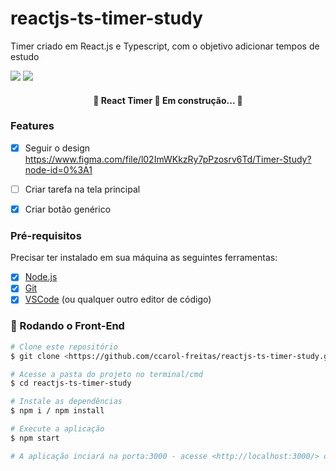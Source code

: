 # reactjs-ts-timer-study
<p>Timer criado em React.js e Typescript, com o objetivo adicionar tempos de estudo </p>

<div>
	<img src="https://img.shields.io/badge/React-20232A?style=for-the-badge&logo=react&logoColor=61DAFB" />
	<img src="https://img.shields.io/badge/TypeScript-007ACC?style=for-the-badge&logo=typescript&logoColor=white" />
</div>

<h4 align="center"> 
	🚧  React Timer 🚀 Em construção...  🚧
</h4>


### Features

- [x] Seguir o design https://www.figma.com/file/l02ImWKkzRy7pPzosrv6Td/Timer-Study?node-id=0%3A1
- [ ] Criar tarefa na tela principal
- [X] Criar botão genérico


### Pré-requisitos
<p>Precisar ter instalado em sua máquina as seguintes ferramentas:</p>

- [x] [Node.js](https://nodejs.org/en/)
- [x] [Git](https://git-scm.com)
- [x] [VSCode](https://code.visualstudio.com/) (ou qualquer outro editor de código)

### 🎲 Rodando o Front-End

```bash
# Clone este repositório
$ git clone <https://github.com/ccarol-freitas/reactjs-ts-timer-study.git>

# Acesse a pasta do projeto no terminal/cmd
$ cd reactjs-ts-timer-study

# Instale as dependências
$ npm i / npm install

# Execute a aplicação 
$ npm start

# A aplicação inciará na porta:3000 - acesse <http://localhost:3000/> ou na que estiver disponivel em seu computador
```

